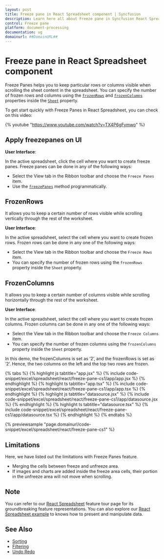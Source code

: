 ```yaml
---
layout: post
title: Freeze pane in React Spreadsheet component | Syncfusion
description: Learn here all about Freeze pane in Syncfusion React Spreadsheet component of Syncfusion Essential JS 2 and more.
control: Freeze pane 
platform: document-processing
documentation: ug
domainurl: ##DomainURL##
---
```


# Freeze pane in React Spreadsheet component

Freeze Panes helps you to keep particular rows or columns visible when scrolling the sheet content in the spreadsheet. You can specify the number of frozen rows and columns using the [`frozenRows`](https://ej2.syncfusion.com/react/documentation/api/spreadsheet/#frozenrows) and [`frozenColumns`](https://ej2.syncfusion.com/react/documentation/api/spreadsheet/#frozencolumns) properties inside the [`Sheet`](https://ej2.syncfusion.com/react/documentation/api/spreadsheet/#sheets) property.

To get start quickly with Freeze Panes in React Spreadsheet, you can check on this video:

{% youtube "https://www.youtube.com/watch?v=TX4P6gFymwo" %}

## Apply freezepanes on UI

**User Interface**:

In the active spreadsheet, click the cell where you want to create freeze panes. Freeze panes can be done in any of the following ways:

* Select the View tab in the Ribbon toolbar and choose the `Freeze Panes` item.
* Use the [`freezePanes`](https://ej2.syncfusion.com/react/documentation/api/spreadsheet/#freezepanes) method programmatically.

## FrozenRows

It allows you to keep a certain number of rows visible while scrolling vertically through the rest of the worksheet.

**User Interface**:

In the active spreadsheet, select the cell where you want to create frozen rows. Frozen rows can be done in any one of the following ways:

* Select the View tab in the Ribbon toolbar and choose the `Freeze Rows` item.
* You can specify the number of frozen rows using the `frozenRows` property inside the `Sheet` property.

## FrozenColumns

It allows you to keep a certain number of columns visible while scrolling horizontally through the rest of the worksheet.

**User Interface**:

In the active spreadsheet, select the cell where you want to create frozen columns. Frozen columns can be done in any one of the following ways:

* Select the View tab in the Ribbon toolbar and choose the `Freeze Columns` item.
* You can specify the number of frozen columns using the `frozenColumns` property inside the `Sheet` property.

In this demo, the frozenColumns is set as ‘2’, and the frozenRows is set as ‘2’. Hence, the two columns on the left and the top two rows are frozen.

{% tabs %}
{% highlight js tabtitle="app.jsx" %}
{% include code-snippet/excel/spreadsheet/react/freeze-pane-cs1/app/app.jsx %}
{% endhighlight %}
{% highlight ts tabtitle="app.tsx" %}
{% include code-snippet/excel/spreadsheet/react/freeze-pane-cs1/app/app.tsx %}
{% endhighlight %}
{% highlight js tabtitle="datasource.jsx" %}
{% include code-snippet/excel/spreadsheet/react/freeze-pane-cs1/app/datasource.jsx %}
{% endhighlight %}
{% highlight ts tabtitle="datasource.tsx" %}
{% include code-snippet/excel/spreadsheet/react/freeze-pane-cs1/app/datasource.tsx %}
{% endhighlight %}
{% endtabs %}

 {% previewsample "page.domainurl/code-snippet/excel/spreadsheet/react/freeze-pane-cs1" %}

## Limitations

Here, we have listed out the limitations with Freeze Panes feature.

* Merging the cells between freeze and unfreeze area.
* If images and charts are added inside the freeze area cells, their portion in the unfreeze area will not move when scrolling.

## Note

You can refer to our [React Spreadsheet](https://www.syncfusion.com/react-components/react-spreadsheet) feature tour page for its groundbreaking feature representations. You can also explore our [React Spreadsheet example](https://ej2.syncfusion.com/react/demos/#/material/spreadsheet/default) to knows how to present and manipulate data.

## See Also

* [Sorting](./sort)
* [Filtering](./filter)
* [Undo Redo](./undo-redo)